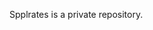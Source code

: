 Spplrates is a private repository.
<!---
Spplrates/Spplrates is a ✨ special ✨ repository because its `README.md` (this file) appears on your GitHub profile.
You can click the Preview link to take a look at your changes.
--->
